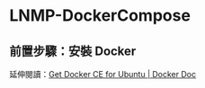 # LNMP-DockerCompose

## 前置步驟：安裝 Docker 

延伸閱讀：[Get Docker CE for Ubuntu | Docker Doc](https://docs.docker.com/install/linux/docker-ce/ubuntu/)


